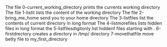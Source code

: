 The file 0-current_working_directory prints the currents working directory
The file 1-listit lists the content of the working directory
The file 2-bring_me_home send you to your home directory
The 3-listfiles list the contents of current directory in long format
The 4-listmorefiles lists hidden files in long format
the 5-listfilesdigitonly list hiddenf files starting with .
6-firstdrectory creates a directory in /tmp/ directory
7-movethatfile move betty file to my_first_directory
